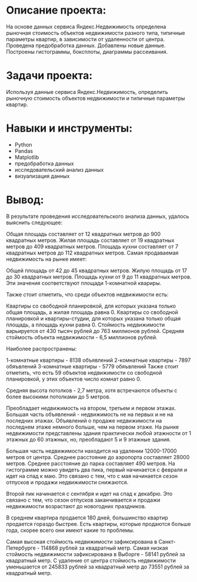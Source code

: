 # Описание проекта: #
На основе данных сервиса Яндекс.Недвижимость определена рыночная стоимость объектов недвижимости разного типа, типичные параметры квартир, в зависимости от удаленности от центра. Проведена предобработка данных. Добавлены новые данные. Построены гистограммы, боксплоты, диаграммы рассеивания.

# Задачи проекта: #
Используя данные сервиса Яндекс.Недвижимость, определить рыночную стоимость объектов недвижимости и типичные параметры квартир.

# Навыки и инструменты: #
* Python
* Pandas
* Matplotlib
* предобработка данных
* исследовательский анализ данных
* визуализация данных

# Вывод: #
В результате проведения исследовательского анализа данных, удалось выяснить следующее:

Общая площадь составляет от 12 квадратных метров до 900 квадратных метров.
Жилая площадь составляет от 19 квадратных метров до 409 квадратных метров.
Площадь кухни составляет от 7 квадратных метров до 112 квадратных метров.
Самая продаваемая недвижимость на рынке имеет:

Общей площадь от 42 до 45 квадратных метров.
Жилую площадь от 17 до 30 квадратных метров.
Площадь кухни от 9 до 11 квадратных метров.
Эти значения соответствуют площади 1-комнатной квариры.

Также стоит отметить, что среди объектов недвижимости есть:

Квартиры со свободной планировкой, для которых указана только общая площадь, а жилая площадь равна 0.
Квартиры со свободной планировкой и квартиры-студии, для которых указана только общая площадь, а площадь кухни равна 0.
Стоймость недвижимости варьируется от 430 тысяч рублей до 763 миллионов рублей. Средняя стоймость объекта недвижимости - 6,5 миллионов рублей.

Наиболее распространены:

1-комнатные квартиры - 8138 объявлений
2-комнатные квартиры - 7897 обяъвлений
3-комнатные квартиры - 5779 обяъвлений
Также стоит отметить, что есть 59 объектов недвижимости со свободной планировкой, у этих объектов число комнат равно 0.

Средняя высота потолков - 2,7 метра, хотя встречаются объекты с более высокими потолками до 5 метров.

Преобладает недвижимость на втором, третьем и первом этажах.
Большая часть объявлений - недвижимость не на первых и не на последних этажах.
Объявлений о продаже недвижимости на последнем этаже немного больше, чем на первом этаже.
На рынке недвижимости представлены здания практически любой этажности от 1 этажных до 60 этажных, но, преобладают 5 и 9 этажные здания.

Большая часть недвижимости находится на удалении 12000-17000 метров от центра.
Среднее расстояние до аэропорта составляет 28000 метров.
Среднее расстояние до парка составляет 490 метров.
На гистограмме можно увидеть два пика, первый начинается с февраля и идет на спад к маю. Это связано с тем, что с мая начинается сезон отпусков и продажи недвижимости снижаются.

Второй пик начинается с сентября и идет на спад к декабрю. Это связано с тем, что сезон отпусков заканчивается и продажи недвижимости возрастают до новогодних праздников.

В среднем квартира продается 180 дней, большинство квартир продается гораздо быстрее. Есть квартиры, которые продаются больше года, скорее всего они имеют какие то проблемы.

Самая высокая стоймость недвижимости зафиксирована в Санкт-Петербурге - 114868 рублей за квадратный метр.
Самая низкая стоймость недвижимости зафиксирована в Выборге - 58141 рублей за квадратный метр.
С удаление от центра стоймость недвижимости уменьшается от 245833 рублей за квадратный метр до 73551 рублей за квадратный метр.
